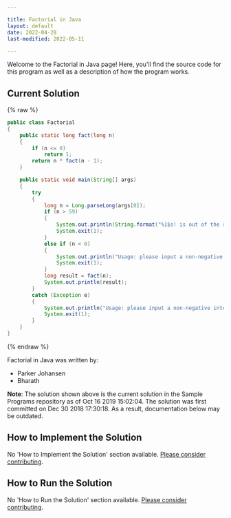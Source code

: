 ```yaml
---

title: Factorial in Java
layout: default
date: 2022-04-28
last-modified: 2022-05-11

---
```


Welcome to the Factorial in Java page! Here, you'll find the source code for this program as well as a description of how the program works.

## Current Solution

{% raw %}

```java
public class Factorial
{
    public static long fact(long n)
    {
        if (n <= 0)
            return 1;
        return n * fact(n - 1);
    }

    public static void main(String[] args)
    {
        try
        {
            long n = Long.parseLong(args[0]);
            if (n > 59)
            {
                System.out.println(String.format("%1$s! is out of the reasonable bounds for calculation.", n));
                System.exit(1);
            }
            else if (n < 0)
            {
                System.out.println("Usage: please input a non-negative integer");
                System.exit(1);
            }
            long result = fact(n);
            System.out.println(result);
        }
        catch (Exception e)
        {
            System.out.println("Usage: please input a non-negative integer");
            System.exit(1);
        }
    }
}
```

{% endraw %}

Factorial in Java was written by:

- Parker Johansen
- Bharath

**Note**: The solution shown above is the current solution in the Sample Programs repository as of Oct 16 2019 15:02:04. The solution was first committed on Dec 30 2018 17:30:18. As a result, documentation below may be outdated.

## How to Implement the Solution

No 'How to Implement the Solution' section available. [Please consider contributing](https://github.com/TheRenegadeCoder/sample-programs-website).

## How to Run the Solution

No 'How to Run the Solution' section available. [Please consider contributing](https://github.com/TheRenegadeCoder/sample-programs-website).